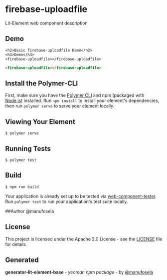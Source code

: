 # firebase-uploadfile

Lit-Element web component description

## Demo

```
<h2>Basic firebase-uploadfile Demo</h2>
<h3>Demo</h3>
<firebase-uploadfile></firebase-uploadfile>

```
<!---
```
<custom-element-demo>
  <template>
    <link rel="import" href="firebase-uploadfile.html">
    <next-code-block></next-code-block>
  </template>
</custom-element-demo>
```
-->
```html
<firebase-uploadfile></firebase-uploadfile>

```
## Install the Polymer-CLI

First, make sure you have the [Polymer CLI](https://www.npmjs.com/package/polymer-cli) and npm (packaged with [Node.js](https://nodejs.org)) installed. Run `npm install` to install your element's dependencies, then run `polymer serve` to serve your element locally.

## Viewing Your Element

```
$ polymer serve
```

## Running Tests

```
$ polymer test
```

## Build
```
$ npm run build
```

Your application is already set up to be tested via [web-component-tester](https://github.com/Polymer/web-component-tester). Run `polymer test` to run your application's test suite locally.

##Author
@manufosela

## License

This project is licensed under the Apache 2.0 License - see the [LICENSE](LICENSE) file for details

## Generated

**generator-lit-element-base** - *yeoman npm package* - by [@manufosela](https://github.com/manufosela/generator-litelement-webcomponent)